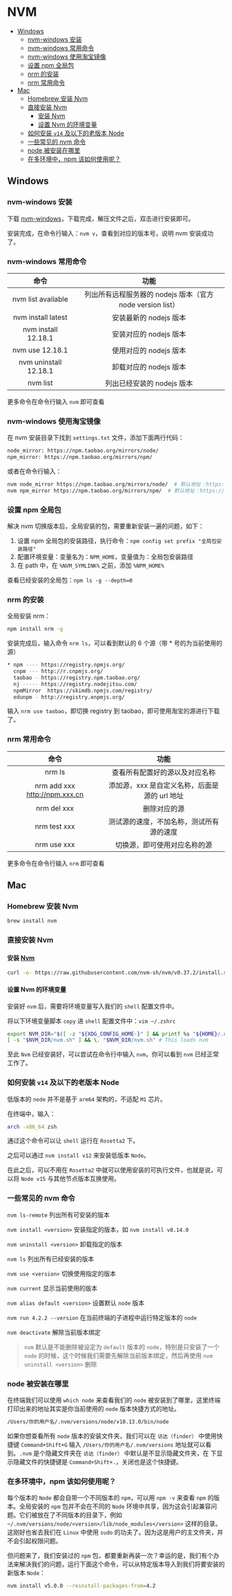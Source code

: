 # NVM<!-- omit in toc -->

- [Windows](#windows)
  - [nvm-windows 安装](#nvm-windows-安装)
  - [nvm-windows 常用命令](#nvm-windows-常用命令)
  - [nvm-windows 使用淘宝镜像](#nvm-windows-使用淘宝镜像)
  - [设置 npm 全局包](#设置-npm-全局包)
  - [nrm 的安装](#nrm-的安装)
  - [nrm 常用命令](#nrm-常用命令)
- [Mac](#mac)
  - [Homebrew 安装 Nvm](#homebrew-安装-nvm)
  - [直接安装 Nvm](#直接安装-nvm)
    - [安装 Nvm](#安装-nvm)
    - [设置 Nvm 的环境变量](#设置-nvm-的环境变量)
  - [如何安装 `v14` 及以下的老版本 Node](#如何安装-v14-及以下的老版本-node)
  - [一些常见的 nvm 命令](#一些常见的-nvm-命令)
  - [node 被安装在哪里](#node-被安装在哪里)
  - [在多环境中，npm 该如何使用呢？](#在多环境中npm-该如何使用呢)

## Windows

### nvm-windows 安装

下载 [nvm-windows](https://github.com/coreybutler/nvm-windows/releases)，下载完成，解压文件之后，双击进行安装即可。

安装完成，在命令行输入：`nvm v`，查看到对应的版本号，说明 nvm 安装成功了。

### nvm-windows 常用命令

|         命令          |                            功能                            |
| :-------------------: | :--------------------------------------------------------: |
|  nvm list available   | 列出所有远程服务器的 nodejs 版本（官方 node version list） |
|  nvm install latest   |                   安装最新的 nodejs 版本                   |
|  nvm install 12.18.1  |                   安装对应的 nodejs 版本                   |
|    nvm use 12.18.1    |                   使用对应的 nodejs 版本                   |
| nvm uninstall 12.18.1 |                   卸载对应的 nodejs 版本                   |
|       nvm list        |                 列出已经安装的 nodejs 版本                 |

更多命令在命令行输入 `nvm` 即可查看

### nvm-windows 使用淘宝镜像

在 nvm 安装目录下找到 `settings.txt` 文件，添加下面两行代码：

```sh
node_mirror: https://npm.taobao.org/mirrors/node/
npm_mirror: https://npm.taobao.org/mirrors/npm/
```

或者在命令行输入：

```sh
nvm node_mirror https://npm.taobao.org/mirrors/node/  # 默认地址：https://nodejs.org/dist/.
nvm npm_mirror https://npm.taobao.org/mirrors/npm/  # 默认地址：https://github.com/npm/cli/archive/.
```

### 设置 npm 全局包

解决 nvm 切换版本后，全局安装的包，需要重新安装一遍的问题，如下：

1. 设置 npm 全局包的安装路径，执行命令：`npm config set prefix "全局包安装路径"`
2. 配置环境变量：变量名为：`NPM_HOME`，变量值为：全局包安装路径
3. 在 path 中，在 `%NVM_SYMLINK%` 之前，添加 `%NPM_HOME%`

查看已经安装的全局包：`npm ls -g --depth=0`

### nrm 的安装

全局安装 nrm：

```sh
npm install nrm -g
```

安装完成后，输入命令 `nrm ls`，可以看到默认的 6 个源（带 \* 号的为当前使用的源）

```sh
* npm ---- https://registry.npmjs.org/
  cnpm --- http://r.cnpmjs.org/
  taobao - https://registry.npm.taobao.org/
  nj ----- https://registry.nodejitsu.com/
  npmMirror  https://skimdb.npmjs.com/registry/
  edunpm - http://registry.enpmjs.org/
```

输入 `nrm use taobao`，即切换 registry 到 taobao，即可使用淘宝的源进行下载了。

### nrm 常用命令

|             命令              |                     功能                      |
| :---------------------------: | :-------------------------------------------: |
|            nrm ls             |        查看所有配置好的源以及对应名称         |
| nrm add xxx http://npm.xxx.cn | 添加源，xxx 是自定义名称，后面是源的 url 地址 |
|          nrm del xxx          |                 删除对应的源                  |
|         nrm test xxx          |   测试源的速度，不加名称，测试所有源的速度    |
|          nrm use xxx          |         切换源，即可使用对应名称的源          |

更多命令在命令行输入 `nrm` 即可查看

## Mac

### Homebrew 安装 Nvm

```sh
brew install nvm
```

### 直接安装 Nvm

#### 安装 [Nvm](https://github.com/nvm-sh/nvm)

```sh
curl -o- https://raw.githubusercontent.com/nvm-sh/nvm/v0.37.2/install.sh | bash
```

#### 设置 Nvm 的环境变量

安装好 `nvm` 后，需要将环境变量写入我们的 `shell` 配置文件中。

将以下环境变量脚本 `copy` 进 `shell` 配置文件中：`vim ~/.zshrc`

```sh
export NVM_DIR="$([ -z "${XDG_CONFIG_HOME-}" ] && printf %s "${HOME}/.nvm" || printf %s "${XDG_CONFIG_HOME}/nvm")"
[ -s "$NVM_DIR/nvm.sh" ] && \. "$NVM_DIR/nvm.sh" # This loads nvm
```

至此 `Nvm` 已经安装好，可以尝试在命令行中输入 `nvm`，你可以看到 `nvm` 已经正常工作了。

### 如何安装 `v14` 及以下的老版本 Node

低版本的 `node` 并不是基于 `arm64` 架构的，不适配 `M1` 芯片。

在终端中，输入：

```sh
arch -x86_64 zsh
```

通过这个命令可以让 `shell` 运行在 `Rosetta2` 下。

之后可以通过 `nvm install v12` 来安装低版本 `Node`。

在此之后，可以不用在 `Rosetta2` 中就可以使用安装的可执行文件，也就是说，可以将 `Node v15` 与其他节点版本互换使用。

### 一些常见的 nvm 命令

`nvm ls-remote` 列出所有可安装的版本

`nvm install <version>` 安装指定的版本，如 `nvm install v8.14.0`

`nvm uninstall <version>` 卸载指定的版本

`nvm ls` 列出所有已经安装的版本

`nvm use <version>` 切换使用指定的版本

`nvm current` 显示当前使用的版本

`nvm alias default <version>` 设置默认 `node` 版本

`nvm run 4.2.2 --version` 在当前终端的子进程中运行特定版本的 `node`

`nvm deactivate` 解除当前版本绑定

> `nvm` 默认是不能删除被设定为 `default` 版本的 `node`，特别是只安装了一个 `node` 的时候，这个时候我们需要先解除当前版本绑定，然后再使用 `nvm uninstall <version>` 删除

### node 被安装在哪里

在终端我们可以使用 `which node` 来查看我们的 `node` 被安装到了哪里，这里终端打印出来的地址其实是你当前使用的 `node` 版本快捷方式的地址。

```sh
/Users/你的用户名/.nvm/versions/node/v10.13.0/bin/node
```

如果你想查看所有 `node` 版本的安装文件夹，我们可以在 `访达（finder）` 中使用快捷键 `Command+Shift+G` 输入 `/Users/你的用户名/.nvm/versions` 地址就可以看到。`.nvm` 是个隐藏文件夹在 `访达（finder）` 中默认是不显示隐藏文件夹，在    下显示隐藏文件的快捷键是 `Command+Shift+.`，关闭也是这个快捷键。

### 在多环境中，npm 该如何使用呢？

每个版本的 `Node` 都会自带一个不同版本的 `npm`，可以用 `npm -v` 来查看 `npm` 的版本。全局安装的 `npm` 包并不会在不同的 `Node` 环境中共享，因为这会引起兼容问题。它们被放在了不同版本的目录下，例如 `~/.nvm/versions/node/<version>/lib/node_modules</version>` 这样的目录。这刚好也省去我们在 `Linux` 中使用 `sudo` 的功夫了。因为这是用户的主文件夹，并不会引起权限问题。

但问题来了，我们安装过的 `npm` 包，都要重新再装一次？幸运的是，我们有个办法来解决我们的问题，运行下面这个命令，可以从特定版本导入到我们将要安装的新版本 `Node`：

```sh
nvm install v5.0.0 --reinstall-packages-from=4.2
```
